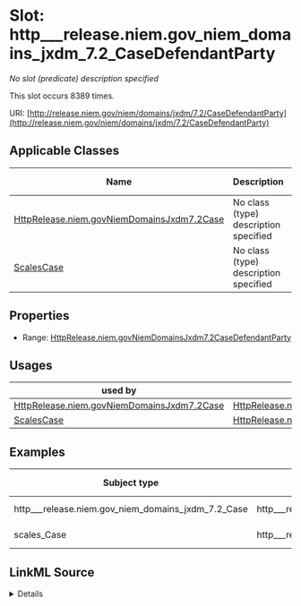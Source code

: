 

# Slot: http___release.niem.gov_niem_domains_jxdm_7.2_CaseDefendantParty


_No slot (predicate) description specified_






This slot occurs 8389 times.


URI: [http://release.niem.gov/niem/domains/jxdm/7.2/CaseDefendantParty](http://release.niem.gov/niem/domains/jxdm/7.2/CaseDefendantParty)



<!-- no inheritance hierarchy -->





## Applicable Classes

| Name | Description | Modifies Slot |
| --- | --- | --- |
| [HttpRelease.niem.govNiemDomainsJxdm7.2Case](../classes/HttpRelease.niem.govNiemDomainsJxdm7.2Case.md) | No class (type) description specified |  yes  |
| [ScalesCase](../classes/ScalesCase.md) | No class (type) description specified |  yes  |







## Properties

* Range: [HttpRelease.niem.govNiemDomainsJxdm7.2CaseDefendantParty](../classes/HttpRelease.niem.govNiemDomainsJxdm7.2CaseDefendantParty.md)

## Usages

| used by | used in | type | used |
| ---  | --- | --- | --- |
| [HttpRelease.niem.govNiemDomainsJxdm7.2Case](../classes/HttpRelease.niem.govNiemDomainsJxdm7.2Case.md) | [HttpRelease.niem.govNiemDomainsJxdm7.2CaseDefendantParty](../classes/HttpRelease.niem.govNiemDomainsJxdm7.2CaseDefendantParty.md) | range | [HttpRelease.niem.govNiemDomainsJxdm7.2CaseDefendantParty](../classes/HttpRelease.niem.govNiemDomainsJxdm7.2CaseDefendantParty.md) |
| [ScalesCase](../classes/ScalesCase.md) | [HttpRelease.niem.govNiemDomainsJxdm7.2CaseDefendantParty](../classes/HttpRelease.niem.govNiemDomainsJxdm7.2CaseDefendantParty.md) | range | [HttpRelease.niem.govNiemDomainsJxdm7.2CaseDefendantParty](../classes/HttpRelease.niem.govNiemDomainsJxdm7.2CaseDefendantParty.md) |







## Examples

| Subject type | Object type | Example subject | Example object | Occurrences |
| --- | --- | --- | --- | --- |
| http___release.niem.gov_niem_domains_jxdm_7.2_Case | http___release.niem.gov_niem_domains_jxdm_7.2_CaseDefendantParty | scales:/CaseCivil | scales:/Agent/casd;;3:16-cv-01644_a1 | 8389 |
| scales_Case | http___release.niem.gov_niem_domains_jxdm_7.2_CaseDefendantParty | scales:/CaseCivil | scales:/Agent/casd;;3:16-cv-01644_a1 | 8389 |




## LinkML Source

<details>

```yaml
name: http___release.niem.gov_niem_domains_jxdm_7.2_CaseDefendantParty
annotations:
  count:
    tag: count
    value: 8389
description: No slot (predicate) description specified
examples:
- object:
    example_object: scales:/Agent/casd;;3:16-cv-01644_a1
    example_object_type: http___release.niem.gov_niem_domains_jxdm_7.2_CaseDefendantParty
    example_predicate: http://release.niem.gov/niem/domains/jxdm/7.2/CaseDefendantParty
    example_subject: scales:/CaseCivil
    example_subject_type: http___release.niem.gov_niem_domains_jxdm_7.2_Case
- object:
    example_object: scales:/Agent/casd;;3:16-cv-01644_a1
    example_object_type: http___release.niem.gov_niem_domains_jxdm_7.2_CaseDefendantParty
    example_predicate: http://release.niem.gov/niem/domains/jxdm/7.2/CaseDefendantParty
    example_subject: scales:/CaseCivil
    example_subject_type: scales_Case
from_schema: scales-kg
rank: 1000
slot_uri: http://release.niem.gov/niem/domains/jxdm/7.2/CaseDefendantParty
alias: http___release.niem.gov_niem_domains_jxdm_7.2_CaseDefendantParty
domain_of:
- http___release.niem.gov_niem_domains_jxdm_7.2_Case
- scales_Case
range: http___release.niem.gov_niem_domains_jxdm_7.2_CaseDefendantParty

```
</details>